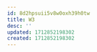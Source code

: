 ```yaml
---
id: 8d2hpsuii5v8w0oxh39h0tw
title: W3
desc: ''
updated: 1712852198302
created: 1712852198302
---
```

